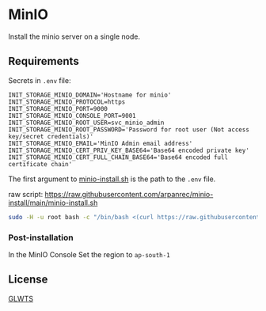 
# MinIO

Install the minio server on a single node.

## Requirements

Secrets in `.env` file:

```env
INIT_STORAGE_MINIO_DOMAIN='Hostname for minio'
INIT_STORAGE_MINIO_PROTOCOL=https
INIT_STORAGE_MINIO_PORT=9000
INIT_STORAGE_MINIO_CONSOLE_PORT=9001
INIT_STORAGE_MINIO_ROOT_USER=svc_minio_admin
INIT_STORAGE_MINIO_ROOT_PASSWORD='Password for root user (Not access key/secret credentials)'
INIT_STORAGE_MINIO_EMAIL='MinIO Admin email address'
INIT_STORAGE_MINIO_CERT_PRIV_KEY_BASE64='Base64 encoded private key'
INIT_STORAGE_MINIO_CERT_FULL_CHAIN_BASE64='Base64 encoded full certificate chain'
```

The first argument to [minio-install.sh](/minio-install.sh) is the path to the `.env` file.

raw script: <https://raw.githubusercontent.com/arpanrec/minio-install/main/minio-install.sh>

```bash
sudo -H -u root bash -c "/bin/bash <(curl https://raw.githubusercontent.com/arpanrec/minio-install/main/minio-install.sh) $(realpath .env)"
```

### Post-installation

In the MinIO Console Set the region to `ap-south-1`

## License

[GLWTS](/LICENSE)
